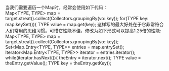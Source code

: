 当我们需要遍历一个Map时，经常会使用如下代码：  
Map<TYPE, TYPE> map = target.streat().collect(Collectors.groupingBy(vo::key));
for(TYPE key: map.keySet()){
  TYPE value = map.get(key);
这样写的最大好处在于它非常符合人们常用的思维习惯。可惜它性能不佳，修改为如下形式可以提高1.25倍的性能: 
Map<TYPE, TYPE> map = target.streat().collect(Collectors.groupingBy(vo::key));
Set<Map.Entry<TYPE, TYPE>> entries = map.entrySet();
Iterator<Map.Entry<TYPE, TYPE>> iterator = entries.iterator();
while(iterator.hasNext()){
  theEntry = iterator.next();
  TYPE value = theEntry.getValue();
  TYPE key = theEntry.getKey();

